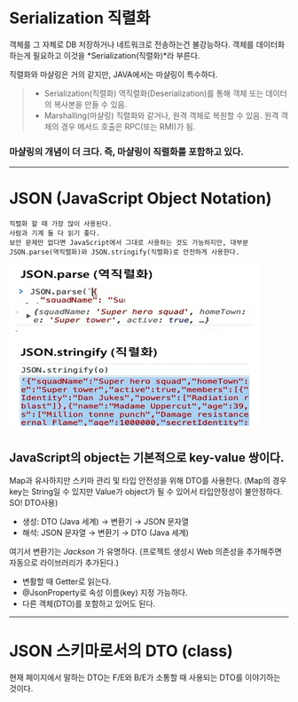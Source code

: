 # Serialization 직렬화

객체를 그 자체로 DB 저장하거나 네트워크로 전송하는건 불강능하다.
객체를 데이터화 하는게 필요하고 이것을 *Serialization(직렬화)*라 부른다.

직렬화와 마샬링은 거의 같지만, JAVA에서는 마샬링이 특수하다.
>* Serialization(직렬화)
>   역직렬화(Deserialization)를 통해 객체 또는 데이터의 복사본을 만들 수 있음.
>* Marshalling(마샬링)
>   직렬화와 같거나, 원격 객체로 복원할 수 있음. 원격 객체의 경우 메서드 호출은 RPC(또는 RMI)가 됨.
### 마샬링의 개념이 더 크다. 즉, 마샬링이 직렬화를 포함하고 있다.
---------------------------------------
# JSON (JavaScript Object Notation)
    직렬화 할 때 가장 많이 사용된다.
    사람과 기계 둘 다 읽기 좋다.
    보안 문제만 없다면 JavaScript에서 그대로 사용하는 것도 가능하지만, 대부분 JSON.parse(역직렬화)와 JSON.stringify(직렬화)로 안전하게 사용한다.
<img src="/IMG/직렬화.png" width="450px" height="300px"></img>

## JavaScript의 object는 기본적으로 key-value 쌍이다.
Map과 유사하지만 스키마 관리 및 타입 안전성을 위해 DTO를 사용한다.
(Map의 경우 key는 String일 수 있지만 Value가 object가 될 수 있어서 타입안정성이 불안정하다. SO! DTO사용)

- 생성: DTO (Java 세계) → 변환기 → JSON 문자열
- 해석: JSON 문자열 → 변환기 → DTO (Java 세계)

여기서 변환기는 _Jackson_ 가 유명하다.
(프로젝트 생성시 Web 의존성을 추가해주면 자동으로 라이브러리가 추가된다.)
* 변활할 때 Getter로 읽는다.
* @JsonProperty로 속성 이름(key) 지정 가능하다.
* 다른 객체(DTO)를 포함하고 있어도 된다.
---------------------------------------
# JSON 스키마로서의 DTO (class)
현재 페이지에서 말하는 DTO는 F/E와 B/E가 소통할 때 사용되는 DTO를 이야기하는 것이다.
